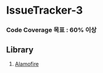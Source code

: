 # IssueTracker-3
### Code Coverage 목표 : 60% 이상

## Library
1. [Alamofire](https://github.com/Alamofire/AlamofireImage)

